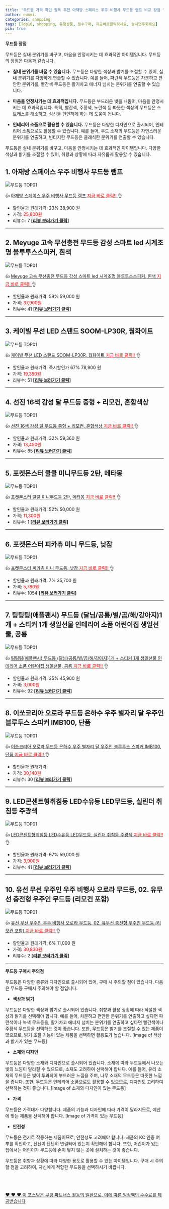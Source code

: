```yaml
---
title: "무드등 가격 확인 필독 추천 아재방 스페이스 우주 비행사 무드등 램프 비교 장점 구매가이드"
author: eunmi.
categories: shopping
tags: [Top10, shopping, 유행상품, 필수구매, 지금바로클릭하세요, 놓치면후회해요]
pin: true
---
```

**무드등 장점**

무드등은 실내 분위기를 바꾸고, 마음을 안정시키는 데 효과적인 아이템입니다. 무드등의 장점은 다음과 같습니다.

* **실내 분위기를 바꿀 수 있습니다.** 무드등은 다양한 색상과 밝기를 조절할 수 있어, 실내 분위기를 다양하게 연출할 수 있습니다. 예를 들어, 파란색 무드등은 차분하고 편안한 분위기를, 빨간색 무드등은 활기차고 에너지 넘치는 분위기를 연출할 수 있습니다.

* **마음을 안정시키는 데 효과적입니다.** 무드등은 부드러운 빛을 내뿜어, 마음을 안정시키는 데 효과적입니다. 특히, 빨간색, 주황색, 노란색 등 따뜻한 색상의 무드등은 스트레스를 해소하고, 심신을 편안하게 하는 데 도움이 됩니다.

* **인테리어 소품으로 활용할 수 있습니다.** 무드등은 다양한 디자인으로 출시되어, 인테리어 소품으로도 활용할 수 있습니다. 예를 들어, 우드 소재의 무드등은 자연스러운 분위기를 연출하고, 빈티지한 무드등은 클래식한 분위기를 연출할 수 있습니다.

무드등은 실내 분위기를 바꾸고, 마음을 안정시키는 데 효과적인 아이템입니다. 다양한 색상과 밝기를 조절할 수 있어, 취향과 상황에 따라 자유롭게 활용할 수 있습니다.

   

## 1. 아재방 스페이스 우주 비행사 무드등 램프

![무드등 TOP01](https://thumbnail8.coupangcdn.com/thumbnails/remote/230x230ex/image/vendor_inventory/8fee/365d3c4797242fd4a9dd6b7c1c16846802ed558b563e6e85e5e068618c33.png)


👍 [아재방 스페이스 우주 비행사 무드등 램프 <font color=red> 지금 바로 클릭!! </font> ](https://link.coupang.com/re/AFFSDP?lptag=AF3617701&subid=GithubCoopas&pageKey=6149415379&traceid=V0-153&itemId=11857980203&vendorItemId=84030160260) 👌 


- 할인율과 원래가격: 23%  38,900   원
- 가격: <span style='color:red'>25,800원</span>
- 리뷰수: 7  [**[리뷰 보러가기 클릭]**](https://link.coupang.com/re/AFFSDP?lptag=AF3617701&subid=GithubCoopas&pageKey=6149415379&traceid=V0-153&itemId=11857980203&vendorItemId=84030160260)

---


   

## 2. Meyuge 고속 무선충전 무드등 감성 스마트 led 시계조명 블루투스스피커, 흰색

![무드등 TOP01](https://thumbnail9.coupangcdn.com/thumbnails/remote/230x230ex/image/vendor_inventory/7f0a/351fc748bb9eb81f6744c26d45d1c6d44d430812e2618d4219921720e1cd.jpg)


👍 [Meyuge 고속 무선충전 무드등 감성 스마트 led 시계조명 블루투스스피커, 흰색 <font color=red> 지금 바로 클릭!! </font> ](https://link.coupang.com/re/AFFSDP?lptag=AF3617701&subid=GithubCoopas&pageKey=7224593747&traceid=V0-153&itemId=18317179371&vendorItemId=85462040287) 👌 


- 할인율과 원래가격: 59%  59,000   원
- 가격: <span style='color:red'>37,900원</span>
- 리뷰수: 41  [**[리뷰 보러가기 클릭]**](https://link.coupang.com/re/AFFSDP?lptag=AF3617701&subid=GithubCoopas&pageKey=7224593747&traceid=V0-153&itemId=18317179371&vendorItemId=85462040287)

---


   

## 3. 케이빌 무선 LED 스탠드 SOOM-LP30R, 웜화이트

![무드등 TOP01](https://thumbnail7.coupangcdn.com/thumbnails/remote/230x230ex/image/retail/images/459054057913466-45448bcf-88d6-4d1c-8e7f-9a59184b26a7.jpg)


👍 [케이빌 무선 LED 스탠드 SOOM-LP30R, 웜화이트 <font color=red> 지금 바로 클릭!! </font> ](https://link.coupang.com/re/AFFSDP?lptag=AF3617701&subid=GithubCoopas&pageKey=322882047&traceid=V0-153&itemId=1034178638&vendorItemId=5485036612) 👌 


- 할인율과 원래가격: 즉시할인가 67%  78,900   원
- 가격: <span style='color:red'>19,350원</span>
- 리뷰수: 51  [**[리뷰 보러가기 클릭]**](https://link.coupang.com/re/AFFSDP?lptag=AF3617701&subid=GithubCoopas&pageKey=322882047&traceid=V0-153&itemId=1034178638&vendorItemId=5485036612)

---


   

## 4. 선진 16색 감성 달 무드등 중형 + 리모컨, 혼합색상

![무드등 TOP01](https://thumbnail7.coupangcdn.com/thumbnails/remote/230x230ex/image/retail/images/905726544724981-5b61078e-fa72-4f12-8f8a-563761f79db4.png)


👍 [선진 16색 감성 달 무드등 중형 + 리모컨, 혼합색상 <font color=red> 지금 바로 클릭!! </font> ](https://link.coupang.com/re/AFFSDP?lptag=AF3617701&subid=GithubCoopas&pageKey=165245429&traceid=V0-153&itemId=473819311&vendorItemId=4186491619) 👌 


- 할인율과 원래가격: 32%  59,360   원
- 가격: <span style='color:red'>13,450원</span>
- 리뷰수: 85  [**[리뷰 보러가기 클릭]**](https://link.coupang.com/re/AFFSDP?lptag=AF3617701&subid=GithubCoopas&pageKey=165245429&traceid=V0-153&itemId=473819311&vendorItemId=4186491619)

---


   

## 5. 포켓몬스터 쿨쿨 미니무드등 2탄, 메타몽

![무드등 TOP01](https://thumbnail8.coupangcdn.com/thumbnails/remote/230x230ex/image/rs_quotation_api/bzsoqshn/8ab39b930e694f67986b493ee43f77e5.png)


👍 [포켓몬스터 쿨쿨 미니무드등 2탄, 메타몽 <font color=red> 지금 바로 클릭!! </font> ](https://link.coupang.com/re/AFFSDP?lptag=AF3617701&subid=GithubCoopas&pageKey=7151377856&traceid=V0-153&itemId=18476595480&vendorItemId=85616517573) 👌 


- 할인율과 원래가격: 52%  50,000   원
- 가격: <span style='color:red'>11,300원</span>
- 리뷰수: 1  [**[리뷰 보러가기 클릭]**](https://link.coupang.com/re/AFFSDP?lptag=AF3617701&subid=GithubCoopas&pageKey=7151377856&traceid=V0-153&itemId=18476595480&vendorItemId=85616517573)

---


   

## 6. 포켓몬스터 피카츄 미니 무드등, 낮잠

![무드등 TOP01](https://thumbnail6.coupangcdn.com/thumbnails/remote/230x230ex/image/retail/images/2020/12/11/15/4/8b310fd7-5408-4940-b418-aa722b9da96c.jpg)


👍 [포켓몬스터 피카츄 미니 무드등, 낮잠 <font color=red> 지금 바로 클릭!! </font> ](https://link.coupang.com/re/AFFSDP?lptag=AF3617701&subid=GithubCoopas&pageKey=1740151513&traceid=V0-153&itemId=2962585810&vendorItemId=72941991894) 👌 


- 할인율과 원래가격: 7%  35,700   원
- 가격: <span style='color:red'>5,780원</span>
- 리뷰수: 1054  [**[리뷰 보러가기 클릭]**](https://link.coupang.com/re/AFFSDP?lptag=AF3617701&subid=GithubCoopas&pageKey=1740151513&traceid=V0-153&itemId=2962585810&vendorItemId=72941991894)

---


   

## 7. 팅팅팅(애플팬시) 무드등 (달님/공룡/별/곰/해/강아지)1개 + 스티커 1개 생일선물 인테리어 소품 어린이집 생일선물, 공룡

![무드등 TOP01](https://thumbnail10.coupangcdn.com/thumbnails/remote/230x230ex/image/vendor_inventory/09ef/d57bb6718463c22c600e95d6822fa9f45870a0c5f80eba9cd000fdd0fa7e.jpg)


👍 [팅팅팅(애플팬시) 무드등 (달님/공룡/별/곰/해/강아지)1개 + 스티커 1개 생일선물 인테리어 소품 어린이집 생일선물, 공룡 <font color=red> 지금 바로 클릭!! </font> ](https://link.coupang.com/re/AFFSDP?lptag=AF3617701&subid=GithubCoopas&pageKey=6157484085&traceid=V0-153&itemId=12659135318&vendorItemId=79200585344) 👌 


- 할인율과 원래가격: 35%  45,900   원
- 가격: <span style='color:red'>3,000원</span>
- 리뷰수: 92  [**[리뷰 보러가기 클릭]**](https://link.coupang.com/re/AFFSDP?lptag=AF3617701&subid=GithubCoopas&pageKey=6157484085&traceid=V0-153&itemId=12659135318&vendorItemId=79200585344)

---


   

## 8. 이쏘코리아 오로라 무드등 은하수 우주 별자리 달 우주인 블루투스 스피커 IMB100, 단품

![무드등 TOP01](https://thumbnail9.coupangcdn.com/thumbnails/remote/230x230ex/image/vendor_inventory/4db2/6f11e6b863b930720568159d98f0ead860db2650b01e487eb0d19d93b6e0.png)


👍 [이쏘코리아 오로라 무드등 은하수 우주 별자리 달 우주인 블루투스 스피커 IMB100, 단품 <font color=red> 지금 바로 클릭!! </font> ](https://link.coupang.com/re/AFFSDP?lptag=AF3617701&subid=GithubCoopas&pageKey=6460435750&traceid=V0-153&itemId=14058299908&vendorItemId=87354801780) 👌 


- 할인율과 원래가격: 
- 가격: <span style='color:red'>30,140원</span>
- 리뷰수: 30  [**[리뷰 보러가기 클릭]**](https://link.coupang.com/re/AFFSDP?lptag=AF3617701&subid=GithubCoopas&pageKey=6460435750&traceid=V0-153&itemId=14058299908&vendorItemId=87354801780)

---


   

## 9. LED콘센트형취침등 LED수유등 LED무드등, 실린더 취침등 주광색

![무드등 TOP01](https://thumbnail7.coupangcdn.com/thumbnails/remote/230x230ex/image/vendor_inventory/90cf/faa915d2cec2c42a6ee97a23796f6748d98171e5b590d62f7c9be36c54e4.jpg)


👍 [LED콘센트형취침등 LED수유등 LED무드등, 실린더 취침등 주광색 <font color=red> 지금 바로 클릭!! </font> ](https://link.coupang.com/re/AFFSDP?lptag=AF3617701&subid=GithubCoopas&pageKey=7260967263&traceid=V0-153&itemId=18494438389&vendorItemId=85633923080) 👌 


- 할인율과 원래가격: 67%  59,000   원
- 가격: <span style='color:red'>3,900원</span>
- 리뷰수: 41  [**[리뷰 보러가기 클릭]**](https://link.coupang.com/re/AFFSDP?lptag=AF3617701&subid=GithubCoopas&pageKey=7260967263&traceid=V0-153&itemId=18494438389&vendorItemId=85633923080)

---


   

## 10. 유선 무선 우주인 우주 비행사 오로라 무드등, 02. 유무선 충전형 우주인 무드등 (리모컨 포함)

![무드등 TOP01](https://thumbnail6.coupangcdn.com/thumbnails/remote/230x230ex/image/vendor_inventory/aa12/a15a14d08c2679ab92d50a34d8e1c53e063bf9c8c6f5771168ec0a20bf05.png)


👍 [유선 무선 우주인 우주 비행사 오로라 무드등, 02. 유무선 충전형 우주인 무드등 (리모컨 포함) <font color=red> 지금 바로 클릭!! </font> ](https://link.coupang.com/re/AFFSDP?lptag=AF3617701&subid=GithubCoopas&pageKey=7420390121&traceid=V0-153&itemId=19247382487&vendorItemId=86363227363) 👌 


- 할인율과 원래가격: 6%  11,000   원
- 가격: <span style='color:red'>30,830원</span>
- 리뷰수: 2  [**[리뷰 보러가기 클릭]**](https://link.coupang.com/re/AFFSDP?lptag=AF3617701&subid=GithubCoopas&pageKey=7420390121&traceid=V0-153&itemId=19247382487&vendorItemId=86363227363)

---
**무드등 구매시 주의점**

무드등은 다양한 종류와 디자인으로 출시되어 있어, 구매 시 주의할 점이 있습니다. 다음은 무드등 구매시 주의해야 할 점입니다.

* **색상과 밝기**

무드등은 다양한 색상과 밝기로 출시되어 있습니다. 취향과 활용 상황에 따라 적절한 색상과 밝기를 선택해야 합니다. 예를 들어, 차분하고 편안한 분위기를 연출하고 싶다면 파란색이나 녹색 무드등을, 활기차고 에너지 넘치는 분위기를 연출하고 싶다면 빨간색이나 주황색 무드등을 선택하는 것이 좋습니다. 또한, 무드등은 밝기를 조절할 수 있는 제품이 많으므로, 밝기 조절 기능이 있는 제품을 선택하면 활용도가 높습니다.
[Image of 색상과 밝기가 있는 무드등]

* **소재와 디자인**

무드등은 다양한 소재와 디자인으로 출시되어 있습니다. 소재에 따라 무드등에서 나오는 빛의 느낌이 달라질 수 있으므로, 소재도 고려하여 선택해야 합니다. 예를 들어, 유리 소재의 무드등은 빛이 투과되어 부드러운 느낌을 주며, 나무 소재의 무드등은 따뜻한 느낌을 줍니다. 또한, 무드등은 인테리어 소품으로도 활용할 수 있으므로, 디자인도 고려하여 선택하는 것이 좋습니다.
[Image of 소재와 디자인이 있는 무드등]

* **가격**

무드등은 가격대가 다양합니다. 제품의 기능과 디자인에 따라 가격이 달라지므로, 예산에 맞는 제품을 선택해야 합니다.
[Image of 가격이 있는 무드등]

* **안전성**

무드등은 전기로 작동하는 제품이므로, 안전성도 고려해야 합니다. 제품의 KC 인증 여부를 확인하고, 전선이 단단히 연결되어 있는지 확인해야 합니다. 또한, 어린이가 있는 집에서는 어린이가 무드등에 손이 닿지 않는 곳에 설치하는 것이 좋습니다.

무드등은 취향과 상황에 따라 다양한 용도로 활용할 수 있는 아이템입니다. 구매 시 주의할 점을 고려하여, 자신에게 적합한 무드등을 선택하시기 바랍니다.<br><br><br><br><br> [ ❤ ❤ ❤ 이 포스팅은 쿠팡 파트너스 활동의 일환으로, 이에 따른 일정액의 수수료를 제공받습니다](https://link.coupang.com/a/bcEFyh)